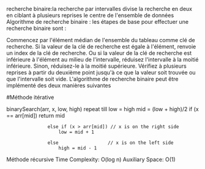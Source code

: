  recherche binaire:la recherche par intervalles divise 
la recherche en deux en ciblant à plusieurs reprises le centre de l'ensemble de données
Algorithme de recherche binaire : les étapes de base pour effectuer une recherche binaire sont :

Commencez par l'élément médian de l'ensemble du tableau comme clé de recherche.
Si la valeur de la clé de recherche est égale à l'élément, renvoie un index de la clé de recherche.
Ou si la valeur de la clé de recherche est inférieure à l'élément au milieu de l'intervalle, réduisez l'intervalle à la moitié inférieure.
Sinon, réduisez-le à la moitié supérieure.
Vérifiez à plusieurs reprises à partir du deuxième point jusqu'à ce que la valeur soit trouvée ou que l'intervalle soit vide.
L'algorithme de recherche binaire peut être implémenté des deux manières suivantes

#Méthode itérative

binarySearch(arr, x, low, high)
        repeat till low = high
               mid = (low + high)/2
                   if (x == arr[mid])
                   return mid
   
                   else if (x > arr[mid]) // x is on the right side
                       low = mid + 1
   
                   else                  // x is on the left side
                       high = mid - 1
Méthode récursive
Time Complexity: O(log n)
Auxiliary Space: O(1)

